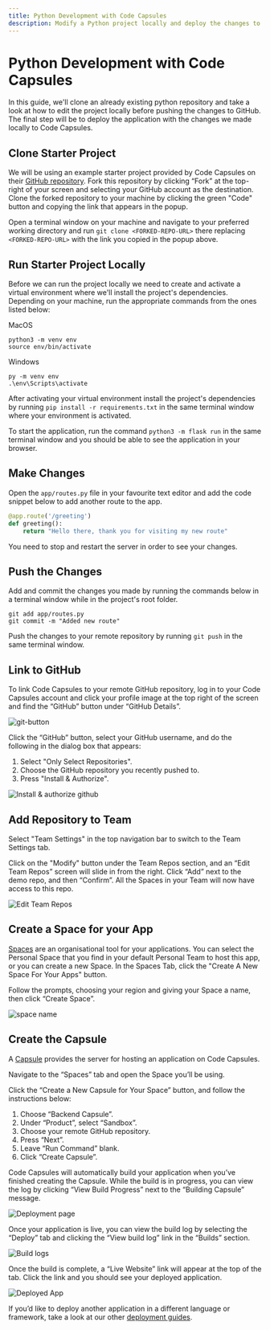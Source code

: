 ```yaml
---
title: Python Development with Code Capsules
description: Modify a Python project locally and deploy the changes to Code Capules from GitHub.
---
```


# Python Development with Code Capsules

In this guide, we'll clone an already existing python repository and take a look at how to edit the project locally before pushing the changes to GitHub. The final step will be to deploy the application with the changes we made locally to Code Capsules. 

## Clone Starter Project

We will be using an example starter project provided by Code Capsules on their [GitHub repository](https://github.com/codecapsules-io/demo-python). Fork this repository by clicking “Fork” at the top-right of your screen and selecting your GitHub account as the destination. Clone the forked repository to your machine by clicking the green "Code" button and copying the link that appears in the popup. 

Open a terminal window on your machine and navigate to your preferred working directory and run `git clone <FORKED-REPO-URL>` there replacing `<FORKED-REPO-URL>` with the link you copied in the popup above. 

## Run Starter Project Locally

Before we can run the project locally we need to create and activate a virtual environment where we'll install the project's dependencies. Depending on your machine, run the appropriate commands from the ones listed below:

MacOS
```
python3 -m venv env
source env/bin/activate
```

Windows
```
py -m venv env
.\env\Scripts\activate
```

After activating your virtual environment install the project's dependencies by running `pip install -r requirements.txt` in the same terminal window where your environment is activated.

To start the application, run the command `python3 -m flask run` in the same terminal window and you should be able to see the application in your browser.

## Make Changes

Open the `app/routes.py` file in your favourite text editor and add the code snippet below to add another route to the app. 

```py
@app.route('/greeting')
def greeting():
    return "Hello there, thank you for visiting my new route"
```

You need to stop and restart the server in order to see your changes.

## Push the Changes

Add and commit the changes you made by running the commands below in a terminal window while in the project's root folder.

```
git add app/routes.py
git commit -m "Added new route"
```

Push the changes to your remote repository by running `git push` in the same terminal window.

## Link to GitHub

To link Code Capsules to your remote GitHub repository, log in to your Code Capsules account and click your profile image at the top right of the screen and find the “GitHub” button under “GitHub Details”.

![git-button](../assets/deployment/html/git-button.png)

Click the “GitHub” button, select your GitHub username, and do the following in the dialog box that appears:

1. Select "Only Select Repositories".
2. Choose the GitHub repository you recently pushed to.
3. Press "Install & Authorize".

![Install & authorize github](../assets/deployment/html/github-integration.png)

## Add Repository to Team

Select "Team Settings" in the top navigation bar to switch to the Team Settings tab.

Click on the "Modify" button under the Team Repos section, and an “Edit Team Repos” screen will slide in from the right. Click “Add” next to the demo repo, and then “Confirm”. All the Spaces in your Team will now have access to this repo.

![Edit Team Repos](../assets/deployment/html/team-repos.gif)

## Create a Space for your App

[Spaces](https://codecapsules.io/docs/FAQ/what-is-a-space/) are an organisational tool for your applications. You can select the Personal Space that you find in your default Personal Team to host this app, or you can create a new Space. In the Spaces Tab, click the "Create A New Space For Your Apps" button. 

Follow the prompts, choosing your region and giving your Space a name, then click “Create Space”.

![space name](../assets/deployment/html/space-name.png)

## Create the Capsule

A [Capsule](https://codecapsules.io/docs/FAQ/what-is-a-capsule/) provides the server for hosting an application on Code Capsules.

Navigate to the “Spaces” tab and open the Space you’ll be using.

Click the “Create a New Capsule for Your Space” button, and follow the instructions below:

1. Choose “Backend Capsule”.
2. Under “Product”, select “Sandbox”.
3. Choose your remote GitHub repository.
4. Press “Next”.
5. Leave “Run Command” blank.
6. Click “Create Capsule”.

Code Capsules will automatically build your application when you’ve finished creating the Capsule. While the build is in progress, you can view the log by clicking “View Build Progress” next to the “Building Capsule” message.

![Deployment page](../assets/reference/deployment-page.png)

Once your application is live, you can view the build log by selecting the “Deploy” tab and clicking the “View build log” link in the “Builds” section.

![Build logs](../assets/reference/build-logs.png)

Once the build is complete, a “Live Website” link will appear at the top of the tab. Click the link and you should see your deployed application.

![Deployed App](../assets/deployment/python/cc-flask-app.png)

If you’d like to deploy another application in a different language or framework, take a look at our other [deployment guides](/docs/deployment/).
